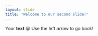 ```yaml
---
layout: slide
title: "Welcome to our second slide!"
---
```

Your **text** :grinning:
Use the left *arrow* to go back!
